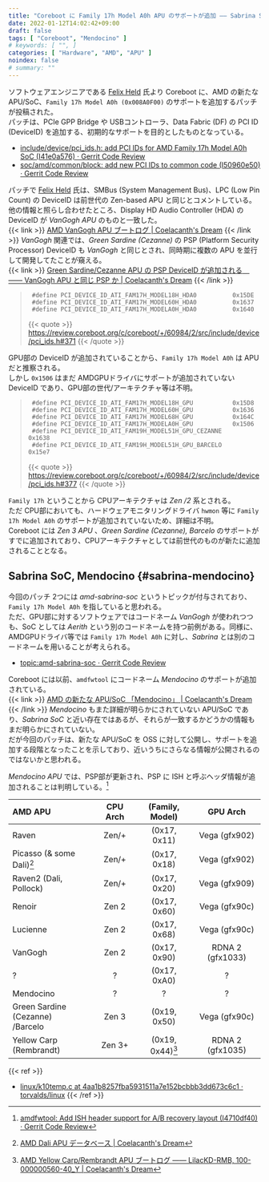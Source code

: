 ```yaml
---
title: "Coreboot に Family 17h Model A0h APU のサポートが追加 ―― Sabrina SoC"
date: 2022-01-12T14:02:42+09:00
draft: false
tags: [ "Coreboot", "Mendocino" ]
# keywords: [ "", ]
categories: [ "Hardware", "AMD", "APU" ]
noindex: false
# summary: ""
---
```


ソフトウェアエンジニアである [Felix Held](https://github.com/felixheld) 氏より Coreboot に、AMD の新たな APU/SoC、`Family 17h Model A0h (0x008A0F00)` のサポートを追加するパッチが投稿された。  
パッチは、PCIe GPP Bridge や USBコントローラ、Data Fabric (DF) の PCI ID (DeviceID) を追加する、初期的なサポートを目的としたものとなっている。  

 * [include/device/pci_ids.h: add PCI IDs for AMD Family 17h Model A0h SoC (I41e0a576) · Gerrit Code Review](https://review.coreboot.org/c/coreboot/+/60984/2)
 * [soc/amd/common/block: add new PCI IDs to common code (I50960e50) · Gerrit Code Review](https://review.coreboot.org/c/coreboot/+/60985/2)

パッチで [Felix Held](https://github.com/felixheld) 氏は、SMBus (System Management Bus)、LPC (Low Pin Count) の DeviceID は前世代の Zen-based APU と同じとコメントしている。  
他の情報と照らし合わせたところ、Display HD Audio Controller (HDA) の DeviceID が *VanGogh APU* のものと一致した。  
{{< link >}} [AMD VanGogh APU ブートログ | Coelacanth's Dream](/posts/2021/03/17/vgh-bootlog/#pci_id) {{< /link >}}
*VanGogh* 関連では、*Green Sardine (Cezanne)* の PSP (Platform Security Processor) DeviceID も *VanGogh* と同じとされ、同時期に複数の APU を並行して開発してたことが窺える。  
{{< link >}} [Green Sardine/Cezanne APU の PSP DeviceID が追加される　―― VanGogh APU と同じ PSP か | Coelacanth's Dream](/posts/2021/04/17/green_sardine-apu-psp/) {{< /link >}}

 > 		#define PCI_DEVICE_ID_ATI_FAM17H_MODEL18H_HDA0			0x15DE
 > 		#define PCI_DEVICE_ID_ATI_FAM17H_MODEL60H_HDA0			0x1637
 > 		#define PCI_DEVICE_ID_ATI_FAM17H_MODELA0H_HDA0			0x1640
 >
 > {{< quote >}} <https://review.coreboot.org/c/coreboot/+/60984/2/src/include/device/pci_ids.h#371> {{< /quote >}}

GPU部の DeviceID が追加されていることから、`Family 17h Model A0h` は APU だと推察される。  
しかし `0x1506` はまだ AMDGPUドライバにサポートが追加されていない DeviceID であり、GPU部の世代/アーキテクチャ等は不明。  

 > 		#define PCI_DEVICE_ID_ATI_FAM17H_MODEL18H_GPU			0x15D8
 > 		#define PCI_DEVICE_ID_ATI_FAM17H_MODEL60H_GPU			0x1636
 > 		#define PCI_DEVICE_ID_ATI_FAM17H_MODEL68H_GPU			0x164C
 > 		#define PCI_DEVICE_ID_ATI_FAM17H_MODELA0H_GPU			0x1506
 > 		#define PCI_DEVICE_ID_ATI_FAM19H_MODEL51H_GPU_CEZANNE		0x1638
 > 		#define PCI_DEVICE_ID_ATI_FAM19H_MODEL51H_GPU_BARCELO		0x15e7
 >
 > {{< quote >}} <https://review.coreboot.org/c/coreboot/+/60984/2/src/include/device/pci_ids.h#377> {{< /quote >}}

`Family 17h` ということから CPUアーキテクチャは *Zen /2* 系とされる。  
ただ CPU部においても、ハードウェアモニタリングドライバ `hwmon` 等に `Family 17h Model A0h` のサポートが追加されていないため、詳細は不明。  
Coreboot には *Zen 3 APU* 、*Green Sardine (Cezanne), Barcelo* のサポートがすでに追加されており、CPUアーキテクチャとしては前世代のものが新たに追加されることとなる。  

## Sabrina SoC, Mendocino {#sabrina-mendocino}

今回のパッチ 2つには *amd-sabrina-soc* というトピックが付与されており、`Family 17h Model A0h` を指していると思われる。  
ただ、GPU部に対するソフトウェアではコードネーム *VanGogh* が使われつつも、SoC としては *Aerith* という別のコードネームを持つ前例がある。同様に、AMDGPUドライバ等では `Family 17h Model A0h` に対し、*Sabrina* とは別のコードネームを用いることが考えられる。  

 * [topic:amd-sabrina-soc · Gerrit Code Review](https://review.coreboot.org/q/topic:amd-sabrina-soc)

[^aerith]: {{< youtube id="SsqvY0buseQ" start="23" title="Steam Deck Hardware (an Overview)" >}}

Coreboot には以前、`amdfwtool` にコードネーム *Mendocino* のサポートが追加されている。  
{{< link >}} [AMD の新たな APU/SoC 「Mendocino」 | Coelacanth's Dream](/posts/2021/08/12/amd-mendocino-soc/) {{< /link >}}
*Mendocino* もまた詳細が明らかにされていない APU/SoC であり、*Sabrina SoC* と近い存在ではあるが、それらが一致するかどうかの情報もまだ明らかにされていない。  
だが今回のパッチは、新たな APU/SoC を OSS に対して公開し、サポートを追加する段階となったことを示しており、近いうちにさらなる情報が公開されるのではないかと思われる。  

*Mendocino APU* では、PSP部が更新され、PSP に ISH と呼ぶヘッダ情報が追加されることは判明している。[^psp-ish]  

[^psp-ish]: [amdfwtool: Add ISH header support for A/B recovery layout (I4710df40) · Gerrit Code Review](https://review.coreboot.org/c/coreboot/+/59384)


| AMD APU | CPU Arch | (Family, Model) | GPU Arch |
| :-- | :--: | :--: | :--: |
| Raven | Zen/+ | (0x17, 0x11) | Vega (gfx902) |
| Picasso (& some Dali)[^dali-mod] | Zen/+ | (0x17, 0x18) | Vega (gfx902) |
| Raven2 (Dali, Pollock) | Zen/+ | (0x17, 0x20) | Vega (gfx909) |
| Renoir | Zen 2 | (0x17, 0x60) | Vega (gfx90c) |
| Lucienne | Zen 2 | (0x17, 0x68) | Vega (gfx90c) |
| VanGogh | Zen 2 | (0x17, 0x90) | RDNA 2 (gfx1033) |
| ? | ? | (0x17, 0xA0) | ? |
| Mendocino | ? | ? | ? |
| Green Sardine (Cezanne)<br>/Barcelo | Zen 3 | (0x19, 0x50) | Vega (gfx90c) |
| Yellow Carp (Rembrandt) | Zen 3+ | (0x19, 0x44)[^yc-rmb] | RDNA 2 (gfx1035) |

[^dali-mod]: [AMD Dali APU データベース | Coelacanth's Dream](/posts/2020/06/24/amd-dali-apu-database/#dali-x86model)
[^yc-rmb]: [AMD Yellow Carp/Rembrandt APU ブートログ ―― LilacKD-RMB, 100-000000560-40_Y | Coelacanth's Dream](/posts/2021/12/14/yc-rmb-bootlog/#cpu)

{{< ref >}}
 * [linux/k10temp.c at 4aa1b8257fba5931511a7e152bcbbb3dd673c6c1 · torvalds/linux](https://github.com/torvalds/linux/blob/4aa1b8257fba5931511a7e152bcbbb3dd673c6c1/drivers/hwmon/k10temp.c)
{{< /ref >}}
